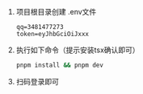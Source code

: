 

1. 项目根目录创建 .env文件

   ```env
   qq=3481477273
   token=eyJhbGciOiJxxx
   ```

2. 执行如下命令（提示安装tsx确认即可）

   ```bash
   pnpm install && pnpm dev
   ```

3. 扫码登录即可
